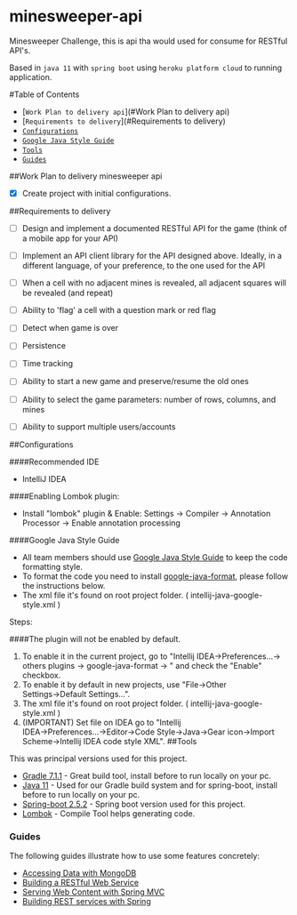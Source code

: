 # minesweeper-api
Minesweeper Challenge, this is api tha would used for consume for RESTful API's.

Based in `java 11` with `spring boot` using `heroku platform cloud` to running application.

#Table of Contents 

- [`Work Plan to delivery api`](#Work Plan to delivery api)
- [`Requirements to delivery`](#Requirements to delivery)
- [`Configurations`](#Configurations)
- [`Google Java Style Guide`](#google-java-style-guide)
- [`Tools`](#Tools)
- [`Guides`](#Guides)


##Work Plan to delivery minesweeper api
- [x] Create project with initial configurations.


##Requirements to delivery 
- [ ] Design and implement a documented RESTful API for the game (think of a mobile app for your API)
- [ ] Implement an API client library for the API designed above. Ideally, in a different language, of your preference, to the one used for the API
- [ ] When a cell with no adjacent mines is revealed, all adjacent squares will be revealed (and repeat)
- [ ] Ability to 'flag' a cell with a question mark or red flag
- [ ] Detect when game is over
- [ ] Persistence
- [ ] Time tracking
- [ ] Ability to start a new game and preserve/resume the old ones
- [ ] Ability to select the game parameters: number of rows, columns, and mines
- [ ] Ability to support multiple users/accounts



##Configurations

####Recommended IDE
- IntelliJ IDEA

####Enabling Lombok plugin:
* Install "lombok" plugin & Enable: Settings -> Compiler -> Annotation Processor -> Enable annotation processing

####Google Java Style Guide

- All team members should use [Google Java Style Guide](https://google.github.io/styleguide/javaguide.html) to keep the code formatting style.
- To format the code you need to install [google-java-format](https://github.com/google/google-java-format), please follow the instructions below.
- The xml file it's found on root project folder. ( intellij-java-google-style.xml )

Steps:


####The plugin will not be enabled by default.

1. To enable it in the current project, go to "Intellij IDEA→Preferences...→ others plugins → google-java-format
   →
   " and check the "Enable" checkbox.
2. To enable it by default in new projects, use "File→Other Settings→Default Settings...".
3. The xml file it's found on root project folder. ( intellij-java-google-style.xml )
4. (IMPORTANT) Set file on IDEA go to "Intellij IDEA→Preferences...→Editor→Code Style→Java→Gear icon→Import Scheme→Intellij IDEA code style XML".
##Tools

This was principal versions used for this project.

* [Gradle 7.1.1](https://gradle.org/install/) - Great build tool, install before to run locally on your pc.
* [Java 11](https://www.java.com/en/download/) - Used for our Gradle build system and for spring-boot, install before to run locally on your pc.
* [Spring-boot 2.5.2](https://spring.io/blog/2021/06/24/spring-boot-2-5-2-is-now-available) - Spring boot version used for this project.
* [Lombok](https://projectlombok.org) - Compile Tool helps generating code.

### Guides
The following guides illustrate how to use some features concretely:

* [Accessing Data with MongoDB](https://spring.io/guides/gs/accessing-data-mongodb/)
* [Building a RESTful Web Service](https://spring.io/guides/gs/rest-service/)
* [Serving Web Content with Spring MVC](https://spring.io/guides/gs/serving-web-content/)
* [Building REST services with Spring](https://spring.io/guides/tutorials/bookmarks/)
